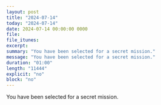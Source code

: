 ```yaml
---
layout: post
title: "2024-07-14"
today: "2024-07-14"
date: 2024-07-14 00:00:00 0000
file:
file_itunes:
excerpt:
summary: "You have been selected for a secret mission."
message: "You have been selected for a secret mission."
duration: "01:00"
length: "11444"
explicit: "no"
block: "no"
---
```

You have been selected for a secret mission.

